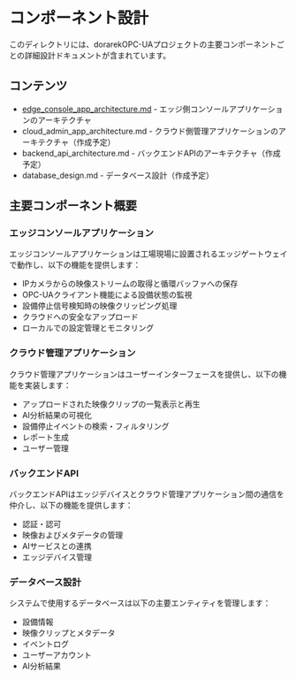 # コンポーネント設計

このディレクトリには、dorarekOPC-UAプロジェクトの主要コンポーネントごとの詳細設計ドキュメントが含まれています。

## コンテンツ

- [edge_console_app_architecture.md](./edge_console_app_architecture.md) - エッジ側コンソールアプリケーションのアーキテクチャ
- cloud_admin_app_architecture.md - クラウド側管理アプリケーションのアーキテクチャ（作成予定）
- backend_api_architecture.md - バックエンドAPIのアーキテクチャ（作成予定）
- database_design.md - データベース設計（作成予定）

## 主要コンポーネント概要

### エッジコンソールアプリケーション

エッジコンソールアプリケーションは工場現場に設置されるエッジゲートウェイで動作し、以下の機能を提供します：

- IPカメラからの映像ストリームの取得と循環バッファへの保存
- OPC-UAクライアント機能による設備状態の監視
- 設備停止信号検知時の映像クリッピング処理
- クラウドへの安全なアップロード
- ローカルでの設定管理とモニタリング

### クラウド管理アプリケーション

クラウド管理アプリケーションはユーザーインターフェースを提供し、以下の機能を実装します：

- アップロードされた映像クリップの一覧表示と再生
- AI分析結果の可視化
- 設備停止イベントの検索・フィルタリング
- レポート生成
- ユーザー管理

### バックエンドAPI

バックエンドAPIはエッジデバイスとクラウド管理アプリケーション間の通信を仲介し、以下の機能を提供します：

- 認証・認可
- 映像およびメタデータの管理
- AIサービスとの連携
- エッジデバイス管理

### データベース設計

システムで使用するデータベースは以下の主要エンティティを管理します：

- 設備情報
- 映像クリップとメタデータ
- イベントログ
- ユーザーアカウント
- AI分析結果